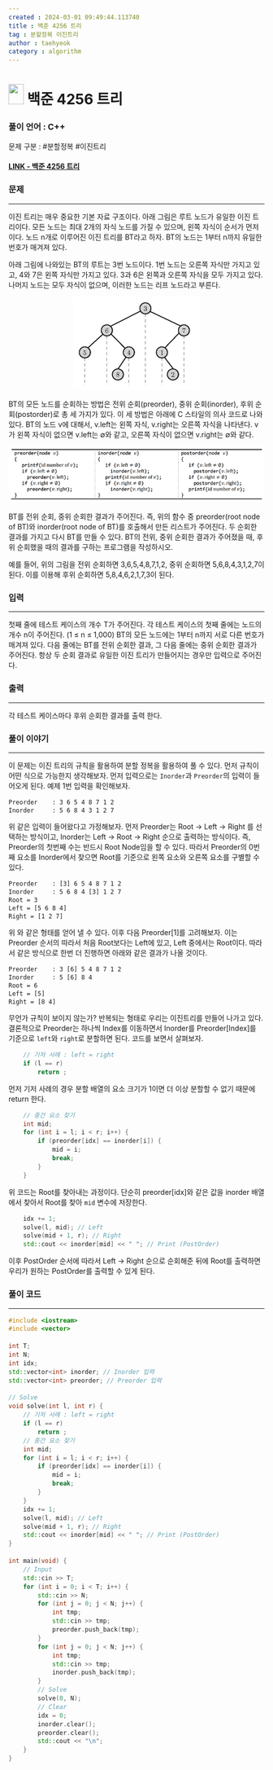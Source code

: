 ```yaml
---
created : 2024-03-01 09:49:44.113740
title : 백준 4256 트리
tag : 분할정복 이진트리
author : taehyeok
category : algorithm
---
```

# <img src="https://d2gd6pc034wcta.cloudfront.net/tier/14.svg" width="30" height="40"> 백준 4256 트리


### 풀이 언어 : C++

문제 구분 : #분할정복 #이진트리
#### [LINK - 백준 4256 트리](https://www.acmicpc.net/problem/4256)

### 문제
<hr>

이진 트리는 매우 중요한 기본 자료 구조이다. 아래 그림은 루트 노드가 유일한 이진 트리이다. 모든 노드는 최대 2개의 자식 노드를 가질 수 있으며, 왼쪽 자식이 순서가 먼저이다. 노드 n개로 이루어진 이진 트리를 BT라고 하자. BT의 노드는 1부터 n까지 유일한 번호가 매겨져 있다.

아래 그림에 나와있는 BT의 루트는 3번 노드이다. 1번 노드는 오른쪽 자식만 가지고 있고, 4와 7은 왼쪽 자식만 가지고 있다. 3과 6은 왼쪽과 오른쪽 자식을 모두 가지고 있다. 나머지 노드는 모두 자식이 없으며, 이러한 노드는 리프 노드라고 부른다.

<center> <img src="./images/4256-1.png"> </center>

BT의 모든 노드를 순회하는 방법은 전위 순회(preorder), 중위 순회(inorder), 후위 순회(postorder)로 총 세 가지가 있다. 이 세 방법은 아래에 C 스타일의 의사 코드로 나와 있다. BT의 노드 v에 대해서, v.left는 왼쪽 자식, v.right는 오른쪽 자식을 나타낸다. v가 왼쪽 자식이 없으면 v.left는 ∅와 같고, 오른쪽 자식이 없으면 v.right는 ∅와 같다.

<center> <img src="./images/4256-2.png"> </center>

BT를 전위 순회, 중위 순회한 결과가 주어진다. 즉, 위의 함수 중 preorder(root node of BT)와 inorder(root node of BT)를 호출해서 만든 리스트가 주어진다. 두 순회한 결과를 가지고 다시 BT를 만들 수 있다. BT의 전위, 중위 순회한 결과가 주어졌을 때, 후위 순회했을 때의 결과를 구하는 프로그램을 작성하시오.

예를 들어, 위의 그림을 전위 순회하면 3,6,5,4,8,7,1,2, 중위 순회하면 5,6,8,4,3,1,2,7이 된다. 이를 이용해 후위 순회하면 5,8,4,6,2,1,7,3이 된다.

### 입력
<hr>

첫째 줄에 테스트 케이스의 개수 T가 주어진다. 각 테스트 케이스의 첫째 줄에는 노드의 개수 n이 주어진다. (1 ≤ n ≤ 1,000) BT의 모든 노드에는 1부터 n까지 서로 다른 번호가 매겨져 있다. 다음 줄에는 BT를 전위 순회한 결과, 그 다음 줄에는 중위 순회한 결과가 주어진다. 항상 두 순회 결과로 유일한 이진 트리가 만들어지는 경우만 입력으로 주어진다.
### 출력
<hr>

각 테스트 케이스마다 후위 순회한 결과를 출력 한다.
### 풀이 이야기
<hr>

이 문제는 이진 트리의 규칙을 활용하여 분할 정복을 활용하여 풀 수 있다. 먼저 규칙이 어떤 식으로 가능한지 생각해보자. 먼저 입력으로는 `Inorder`과 `Preorder`의 입력이 들어오게 된다. 예제 1번 입력을 확인해보자.

```
Preorder    : 3 6 5 4 8 7 1 2
Inorder     : 5 6 8 4 3 1 2 7
```
위 같은 입력이 들어왔다고 가정해보자. 먼저 Preorder는 Root -> Left -> Right 를 선택하는 방식이고, Inorder는 Left -> Root -> Right 순으로 출력하는 방식이다. 즉, Preorder의 첫번째 수는 반드시 Root Node임을 할 수 있다. 따라서 Preorder의 0번째 요소를 Inorder에서 찾으면 Root를 기준으로 왼쪽 요소와 오른쪽 요소를 구별할 수 있다.
```
Preorder    : [3] 6 5 4 8 7 1 2
Inorder     : 5 6 8 4 [3] 1 2 7
Root = 3
Left = [5 6 8 4]
Right = [1 2 7]
```
위 와 같은 형태를 얻어 낼 수 있다. 이후 다음 Preorder[1]를 고려해보자. 이는 Preorder 순서의 따라서 처음 Root보다는 Left에 있고, Left 중에서는 Root이다. 따라서 같은 방식으로 한번 더 진행하면 아래와 같은 결과가 나올 것이다.
```
Preorder    : 3 [6] 5 4 8 7 1 2
Inorder     : 5 [6] 8 4 
Root = 6
Left = [5]
Right = [8 4]
```
무언가 규칙이 보이지 않는가? 반복되는 형태로 우리는 이진트리를 만들어 나가고 있다. 결론적으로 Preorder는 하나씩 Index를 이동하면서 Inorder를 Preorder[Index]를 기준으로 `left`와 `right`로 분할하면 된다. 코드를 보면서 살펴보자.

```c++
    // 기저 사례 : left = right
    if (l == r)
        return ;
```
먼저 기저 사례의 경우 분할 배열의 요소 크기가 1이면 더 이상 분할할 수 없기 때문에 return 한다.
```c++
    // 중간 요소 찾기
    int mid;
    for (int i = l; i < r; i++) {
        if (preorder[idx] == inorder[i]) {
            mid = i;
            break;
        }
    }
```
위 코드는 Root를 찾아내는 과정이다. 단순히 preorder[idx]와 같은 값을 inorder 배열에서 찾아서 Root를 찾아 `mid` 변수에 저장한다.
``` c++
    idx += 1;
    solve(l, mid); // Left
    solve(mid + 1, r); // Right
    std::cout << inorder[mid] << " "; // Print (PostOrder)
```
이후 PostOrder 순서에 따라서 Left -> Right 순으로 순회해준 뒤에 Root를 출력하면 우리가 원하는 PostOrder를 출력할 수 있게 된다.

### 풀이 코드
<hr>

``` c++
#include <iostream>
#include <vector>

int T;
int N;
int idx;
std::vector<int> inorder; // Inorder 입력
std::vector<int> preorder; // Preorder 입력

// Solve
void solve(int l, int r) {
    // 기저 사례 : left = right
    if (l == r)
        return ;
    // 중간 요소 찾기
    int mid;
    for (int i = l; i < r; i++) {
        if (preorder[idx] == inorder[i]) {
            mid = i;
            break;
        }
    }
    idx += 1;
    solve(l, mid); // Left
    solve(mid + 1, r); // Right
    std::cout << inorder[mid] << " "; // Print (PostOrder)
}

int main(void) {
    // Input
    std::cin >> T;
    for (int i = 0; i < T; i++) {
        std::cin >> N;
        for (int j = 0; j < N; j++) {
            int tmp;
            std::cin >> tmp;
            preorder.push_back(tmp);
        }
        for (int j = 0; j < N; j++) {
            int tmp;
            std::cin >> tmp;
            inorder.push_back(tmp);
        }
        // Solve
        solve(0, N);
        // Clear
        idx = 0;
        inorder.clear();
        preorder.clear();
        std::cout << "\n";
    }
}
```
